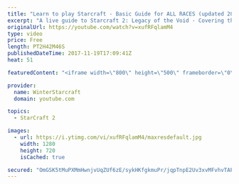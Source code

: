 ```yaml
---
title: "Learn to play Starcraft - Basic Guide for ALL RACES (updated 2017)"
excerpt: "A live guide to Starcraft 2: Legacy of the Void - Covering the basics and build orders for all of the races, and covering the important decisions to be made early in the game.  Not a step by step guide but a demonstration once you have the very basics of the units and races!"
originalUrl: https://youtube.com/watch?v=xufRFqlamM4
type: video
price: Free
length: PT2H42M46S
publishedDateTime: 2017-11-19T17:09:41Z
heat: 51

featuredContent: "<iframe width=\"800\" height=\"500\" frameborder=\"0\" src=\"https://www.youtube.com/embed/xufRFqlamM4\" allow=\"accelerometer; autoplay; encrypted-media; gyroscope; picture-in-picture\" allowfullscreen></iframe>"

provider:
  name: WinterStarcraft
  domain: youtube.com

topics:
  - StarCraft 2

images:
  - url: https://i.ytimg.com/vi/xufRFqlamM4/maxresdefault.jpg
    width: 1280
    height: 720
    isCached: true

secured: "OmGSK5tMuPXMmHwnjvUqZUf6zE/sykHKfgkmuPr/jqpTnpE2Uv3xvMFvhvTAPgzppoUziBPiu45MeUj3QkAc+SUI97POIi2Ct3s8biR6PLis/jM+j/N1DsYofgZrvnJNOq3KT+n5/Q87H/NOwZUDCDfPwmhmoJ2LxhAldBFEvP6I1hnvBJx01udXKJ1Lt7ciH2cszvSQlIbGLkSI2uL4tOrUcKdFuBNIW+Ehm+PLVxnztLvXgYAouXMZlhIFeYnZ4JVs2kl8WCrpTsIOgjQcUfmQNlWdyWXuJPEl5VnggnH6uCWxtPRQOzHJ/4EKBVj45MXszs+Y07RtauBs0FAy5yMyunx1hQctUYdTmTcCFeDMsuO6nRgPmHZuZmyrmdFVCleRL7YSg8Wz9dZ42cVdnREAaaCjapudIAoyL51ZBcG+1+TplufFlcanRzIpcWdn;rv52auHkjfAnFPM4XnkV5Q=="
---
```


